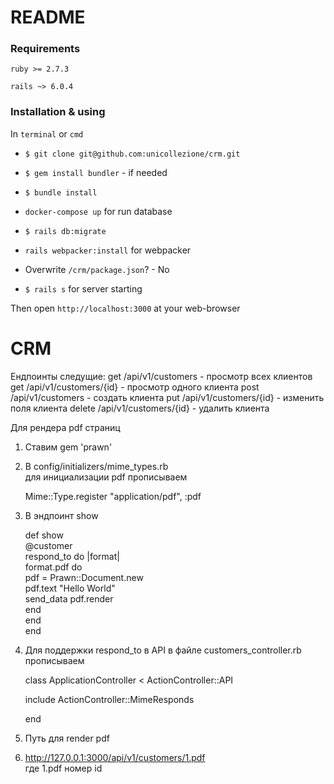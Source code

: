 # README

### Requirements

`ruby >= 2.7.3`

`rails ~> 6.0.4`

### Installation & using

In `terminal` or `cmd`

- `$ git clone git@github.com:unicollezione/crm.git`

- `$ gem install bundler` - if needed

- `$ bundle install`

- `docker-compose up` for run database

- `$ rails db:migrate`

- `rails webpacker:install` for webpacker

- Overwrite `/crm/package.json`? - No

- `$ rails s` for server starting

Then open `http://localhost:3000` at your web-browser

# CRM

Ендпоинты следущие:
  get /api/v1/customers - просмотр всех клиентов
  get /api/v1/customers/{id} - просмотр одного клиента
  post /api/v1/customers - создать клиента
  put /api/v1/customers/{id} - изменить поля клиента
  delete /api/v1/customers/{id} - удалить клиента


  Для рендера pdf страниц

  1. Ставим gem 'prawn'

  2. В config/initializers/mime_types.rb  
     для инициализации pdf прописываем  
     
     Mime::Type.register "application/pdf", :pdf

  3. В эндпоинт show 

        def show  
          @customer  
          respond_to do |format|  
          format.pdf do  
          pdf = Prawn::Document.new  
          pdf.text "Hello World"  
          send_data pdf.render  
          end  
          end  
         end  
        

  4.  Для поддержки respond_to в API в файле customers_controller.rb  прописываем

       class ApplicationController < ActionController::API  
       
         include ActionController::MimeResponds  
         
       end
       
  5.  Путь для render pdf  
  6.  
      http://127.0.0.1:3000/api/v1/customers/1.pdf  
      где 1.pdf номер id 
